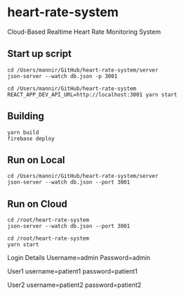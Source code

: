 # heart-rate-system
Cloud-Based Realtime Heart Rate Monitoring System

## Start up script
```
cd /Users/mannir/GitHub/heart-rate-system/server
json-server --watch db.json -p 3001

cd /Users/mannir/GitHub/heart-rate-system
REACT_APP_DEV_API_URL=http://localhost:3001 yarn start
```
## Building
```
yarn build
firebase deploy
```

## Run on Local
```
cd /Users/mannir/GitHub/heart-rate-system/server
json-server --watch db.json --port 3001
```

## Run on Cloud
```
cd /root/heart-rate-system
json-server --watch db.json --port 3001

cd /root/heart-rate-system
yarn start

```


Login Details
Username=admin
Password=admin

User1
username=patient1
password=patient1

User2
username=patient2
password=patient2